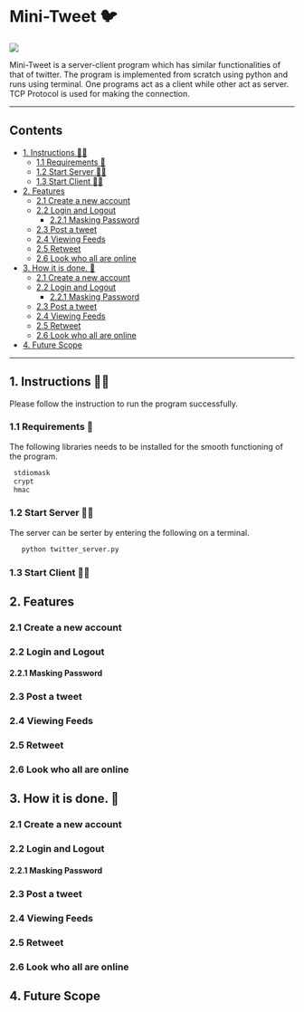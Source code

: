 # Mini-Tweet :bird: <!-- omit in toc -->

![](https://img.shields.io/static/v1?message=Python&logo=python&labelColor=5c5c5c&color=1182c3&logoColor=white&label=Code) 

Mini-Tweet is a server-client program which has similar functionalities of that of twitter. The program is implemented from scratch using python and runs using terminal. One programs act as a client while other act as server. TCP Protocol is used for making the connection.

---

## Contents <!-- omit in toc -->

- [1. Instructions 👨‍🏫](#1-instructions-)
  - [1.1 Requirements 🧾](#11-requirements-)
  - [1.2 Start Server 👨‍💻](#12-start-server-)
  - [1.3 Start Client :man_in_tuxedo:](#13-start-client-man_in_tuxedo)
- [2. Features](#2-features)
  - [2.1 Create a new account](#21-create-a-new-account)
  - [2.2 Login and Logout](#22-login-and-logout)
    - [2.2.1 Masking Password](#221-masking-password)
  - [2.3 Post a tweet](#23-post-a-tweet)
  - [2.4 Viewing Feeds](#24-viewing-feeds)
  - [2.5 Retweet](#25-retweet)
  - [2.6 Look who all are online](#26-look-who-all-are-online)
- [3. How it is done. 🤔](#3-how-it-is-done-)
  - [2.1 Create a new account](#21-create-a-new-account-1)
  - [2.2 Login and Logout](#22-login-and-logout-1)
    - [2.2.1 Masking Password](#221-masking-password-1)
  - [2.3 Post a tweet](#23-post-a-tweet-1)
  - [2.4 Viewing Feeds](#24-viewing-feeds-1)
  - [2.5 Retweet](#25-retweet-1)
  - [2.6 Look who all are online](#26-look-who-all-are-online-1)
- [4. Future Scope](#4-future-scope)

---

## 1. Instructions 👨‍🏫

Please follow the instruction to run the program successfully.

### 1.1 Requirements 🧾

The following libraries needs to be installed for the smooth functioning of the program.

```bash
 stdiomask
 crypt
 hmac
```

### 1.2 Start Server 👨‍💻

The server can be serter by entering the following on a terminal.

 ```bash
    python twitter_server.py
 ```

### 1.3 Start Client :man_in_tuxedo:
## 2. Features 
### 2.1 Create a new account
### 2.2 Login and Logout
#### 2.2.1 Masking Password
### 2.3 Post a tweet
### 2.4 Viewing Feeds
### 2.5 Retweet
### 2.6 Look who all are online
## 3. How it is done. 🤔
### 2.1 Create a new account
### 2.2 Login and Logout
#### 2.2.1 Masking Password
### 2.3 Post a tweet
### 2.4 Viewing Feeds
### 2.5 Retweet
### 2.6 Look who all are online
## 4. Future Scope